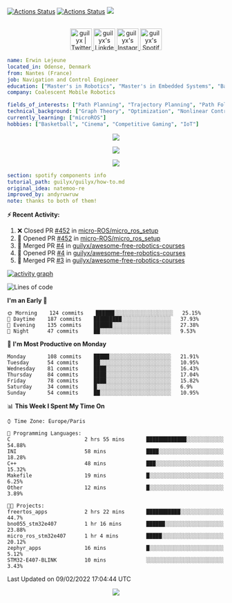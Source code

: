 [![Actions Status](https://github.com/guilyx/guilyx/workflows/wakatime-stats/badge.svg)](https://github.com/guilyx/guilyx/actions)
[![Actions Status](https://github.com/guilyx/guilyx/workflows/update-gh-activity/badge.svg)](https://github.com/guilyx/guilyx/actions)
![](https://visitor-badge.glitch.me/badge?page_id=guilyx.guilyx)

<p align="center">
<br/>
<a href="https://twitter.com/spida_rwin">
  <img alt="guilyx | Twitter" width="50px" src="https://user-images.githubusercontent.com/43545812/144034996-602b144a-16e1-41cc-99e7-c6040b20dcaf.png"/>
</a>
<a href="https://www.linkedin.com/in/erwinlejeune-lkn">
  <img alt="guilyx's LinkdeIN" width="50px" src="https://user-images.githubusercontent.com/43545812/144035037-0f415fc7-9f96-4517-a370-ccc6e78a714b.png" />
</a>
<a href="https://www.instagram.com/spid_erwin">
  <img alt="guilyx's Instagram" width="50px" src="https://user-images.githubusercontent.com/43545812/144035088-0dfb165f-8fe0-4d13-896c-876c29d2b128.png" />
</a>
<a href="https://open.spotify.com/user/11147618695?si=zZFn6uAGRLyoU02lsG50GA">
  <img alt="guilyx's Spotify" width="50px" src="https://user-images.githubusercontent.com/43545812/144035120-1ad5169b-91c7-4078-bef9-6a82c733f373.png" />
</a>
</p>

```yaml
name: Erwin Lejeune
located_in: Odense, Denmark
from: Nantes (France)
job: Navigation and Control Engineer
education: ["Master's in Robotics", "Master's in Embedded Systems", "Bachelor's in Electronics"]
company: Coalescent Mobile Robotics

fields_of_interests: ["Path Planning", "Trajectory Planning", "Path Following", "Behaviour Planning", "Localization", "Sensor Fusion", "Embedded Systems"]
technical_background: ["Graph Theory", "Optimization", "Nonlinear Control", "Real-Time Systems", "Automated Planning"]
currently_learning: ["microROS"]
hobbies: ["Basketball", "Cinema", "Competitive Gaming", "IoT"]
```

<p align="center">
  <img alig src="https://github-profile-trophy.vercel.app/?username=guilyx&column=6&rank=SSS,SS,S,AAA,AA,A,B,C" />
</p>

<p align="center">
  <a href="https://spotify-github-profile.vercel.app/api/view?uid=11147618695&redirect=true">
    <img src="https://spotify-github-profile.vercel.app/api/view?uid=11147618695&cover_image=true&theme=default&bar_color=e3e3e3&bar_color_cover=true">
  </a>
</p>

<p align="center">
  <img src="https://guilyx.vercel.app/api/top-played">
</p>
 
```yaml
section: spotify components info
tutorial_path: guilyx/guilyx/how-to.md
original_idea: natemoo-re
improved_by: andyruwruw
note: thanks to both of them!
```


**:zap: Recent Activity:**

<!--START_SECTION:activity-->
1. ❌ Closed PR [#452](https://github.com/micro-ROS/micro_ros_setup/pull/452) in [micro-ROS/micro_ros_setup](https://github.com/micro-ROS/micro_ros_setup)
2. 💪 Opened PR [#452](https://github.com/micro-ROS/micro_ros_setup/pull/452) in [micro-ROS/micro_ros_setup](https://github.com/micro-ROS/micro_ros_setup)
3. 🎉 Merged PR [#4](https://github.com/guilyx/awesome-free-robotics-courses/pull/4) in [guilyx/awesome-free-robotics-courses](https://github.com/guilyx/awesome-free-robotics-courses)
4. 💪 Opened PR [#4](https://github.com/guilyx/awesome-free-robotics-courses/pull/4) in [guilyx/awesome-free-robotics-courses](https://github.com/guilyx/awesome-free-robotics-courses)
5. 🎉 Merged PR [#3](https://github.com/guilyx/awesome-free-robotics-courses/pull/3) in [guilyx/awesome-free-robotics-courses](https://github.com/guilyx/awesome-free-robotics-courses)
<!--END_SECTION:activity-->

[![activity graph](https://activity-graph.herokuapp.com/graph?username=guilyx&custom_title=Erwin's%20activity%20graph&theme=github-light&hide_border=true)](https://github.com/ashutosh00710/github-readme-activity-graph)

<!--START_SECTION:waka-->
![Lines of code](https://img.shields.io/badge/From%20Hello%20World%20I%27ve%20Written-295%20Thousand%20lines%20of%20code-blue)

**I'm an Early 🐤** 

```text
🌞 Morning    124 commits    ██████░░░░░░░░░░░░░░░░░░░   25.15% 
🌆 Daytime    187 commits    █████████░░░░░░░░░░░░░░░░   37.93% 
🌃 Evening    135 commits    ██████░░░░░░░░░░░░░░░░░░░   27.38% 
🌙 Night      47 commits     ██░░░░░░░░░░░░░░░░░░░░░░░   9.53%

```
📅 **I'm Most Productive on Monday** 

```text
Monday       108 commits    █████░░░░░░░░░░░░░░░░░░░░   21.91% 
Tuesday      54 commits     ██░░░░░░░░░░░░░░░░░░░░░░░   10.95% 
Wednesday    81 commits     ████░░░░░░░░░░░░░░░░░░░░░   16.43% 
Thursday     84 commits     ████░░░░░░░░░░░░░░░░░░░░░   17.04% 
Friday       78 commits     ████░░░░░░░░░░░░░░░░░░░░░   15.82% 
Saturday     34 commits     █░░░░░░░░░░░░░░░░░░░░░░░░   6.9% 
Sunday       54 commits     ██░░░░░░░░░░░░░░░░░░░░░░░   10.95%

```


📊 **This Week I Spent My Time On** 

```text
⌚︎ Time Zone: Europe/Paris

💬 Programming Languages: 
C                        2 hrs 55 mins       █████████████░░░░░░░░░░░░   54.88% 
INI                      58 mins             ████░░░░░░░░░░░░░░░░░░░░░   18.28% 
C++                      48 mins             ███░░░░░░░░░░░░░░░░░░░░░░   15.32% 
Makefile                 19 mins             █░░░░░░░░░░░░░░░░░░░░░░░░   6.25% 
Other                    12 mins             █░░░░░░░░░░░░░░░░░░░░░░░░   3.89%

🐱‍💻 Projects: 
freertos_apps            2 hrs 22 mins       ███████████░░░░░░░░░░░░░░   44.7% 
bno055_stm32e407         1 hr 16 mins        ██████░░░░░░░░░░░░░░░░░░░   23.88% 
micro_ros_stm32e407      1 hr 4 mins         █████░░░░░░░░░░░░░░░░░░░░   20.12% 
zephyr_apps              16 mins             █░░░░░░░░░░░░░░░░░░░░░░░░   5.12% 
STM32-E407-BLINK         10 mins             ░░░░░░░░░░░░░░░░░░░░░░░░░   3.43%

```


 Last Updated on 09/02/2022 17:04:44 UTC
<!--END_SECTION:waka-->

<p align="center">
  <img src="https://capsule-render.vercel.app/api?type=waving&color=gradient&height=60&section=footer"/>
</p>

